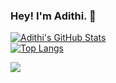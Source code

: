 ### Hey! I'm Adithi. :wave: 

<!-- <a href="https://github.com/anuraghazra/github-readme-stats" target="_blank" rel="noreferrer"><img src="https://github-readme-stats.vercel.app/api?username=adithi-su&show_icons=true&locale=en&theme=github_dark" alt="adithi-su"/></a> <br>
[![Top Langs](https://github-readme-stats.vercel.app/api/top-langs/?username=adithi-su&layout=compact&theme=github_dark)](https://github.com/anuraghazra/github-readme-stats)
-->

[![Adithi's GitHub Stats](https://github-readme-stats-8yxirnly3-adithi-su.vercel.app/api?username=adithi-su&show_icons=true&locale=en&theme=github_dark)](https://github.com/adithi-su/github-readme-stats)<br>
[![Top Langs](https://github-readme-stats-8yxirnly3-adithi-su.vercel.app/api/top-langs/?username=adithi-su&layout=compact&theme=github_dark)](https://github.com/adithi-su/github-readme-stats)

[<img src="https://img.shields.io/badge/LinkedIn-0077B5?style=for-the-badge&logo=linkedin&logoColor=white" />](https://www.linkedin.com/in/adithi-su/) 


<!--
**adithi-su/adithi-su** is a ✨ _special_ ✨ repository because its `README.md` (this file) appears on your GitHub profile.

Here are some ideas to get you started:

- 🔭 I’m currently working on ...
- 🌱 I’m currently learning ...
- 👯 I’m looking to collaborate on ...
- 🤔 I’m looking for help with ...
- 💬 Ask me about ...
- 📫 How to reach me: ...
- 😄 Pronouns: ...
- ⚡ Fun fact: ...
-->

